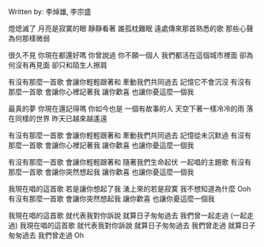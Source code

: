 
Written by: 李焯雄, 李宗盛  

燈熄滅了
月亮是寂寞的眼
靜靜看著
誰孤枕難眠
遠處傳來那首熟悉的歌
那些心聲為何那樣微弱

很久不見
你現在都還好嗎
你曾說過
你不願一個人
我們都活在這個城市裡面
卻為何沒有再見面
卻只和陌生人擦肩

有沒有那麼一首歌
會讓你輕輕跟著和
牽動我們共同過去
記憶它不會沉沒
有沒有那麼一首歌
會讓你心裡記著我
讓你歡喜
也讓你憂這麼一個我

最真的夢
你現在還記得嗎
你如今也是
一個有故事的人
天空下著一樣冷冷的雨
落在同樣的世界
昨天已越來越遙遠

有沒有那麼一首歌
會讓你輕輕跟著和
牽動我們共同過去
記憶從未沉默過
有沒有那麼一首歌
會讓你心裡記著我
讓你歡喜
也讓你憂這麼一個我

有沒有那麼一首歌
會讓你輕輕跟著和
隨著我們生命起伏
一起唱的主題歌
有沒有那麼一首歌
會讓你突然想起我
讓你歡喜
也讓你憂這麼一個我

我現在唱的這首歌
若是讓你想起了我
湧上來的若是寂寞
我不想知道為什麼 Ooh
有沒有那麼一首歌
會讓你突然想起我
讓你歡喜
也讓你憂這麼一個我

我現在唱的這首歌
就代表我對你訴說
就算日子匆匆過去
我們曾一起走過 (一起走過)
我現在唱的這首歌
就代表我對你訴說
就算日子匆匆過去
我們曾走過
就算日子匆匆過去
我們曾走過 Oh

